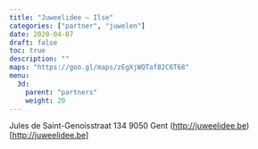 ```yaml
---
title: "Juweelidee — Ilse"
categories: ["partner", "juwelen"]
date: 2020-04-07
draft: false
toc: true
description: "" 
maps: "https://goo.gl/maps/zEgXjWQTaf82C6T68"
menu:
  3d:
    parent: "partners"
    weight: 20
---
```

Jules de Saint-Genoisstraat 134
9050 Gent
(http://juweelidee.be)[http://juweelidee.be]